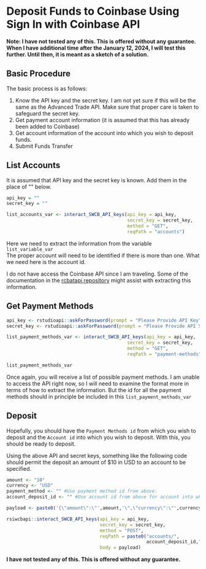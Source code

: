 # Deposit Funds to Coinbase Using Sign In with Coinbase API

**Note: I have not tested any of this.  This is offered without any guarantee.**
**When I have additional time after the January 12, 2024, I will test this**
**further.  Until then, it is meant as a sketch of a solution.**

## Basic Procedure

The basic process is as follows:
            
1. Know the API key and the secret key.  I am not yet sure if this will be the same 
as the Advanced Trade API.
Make sure that proper care is taken to safeguard the secret key.
2. Get payment account information (it is assumed that this has already been added to Coinbase)
3. Get account information of the account into which you wish to deposit funds.
4. Submit Funds Transfer 

## List Accounts 

It is assumed that API key and the secret key is known.  Add them in the place 
of "" below.

``` r
api_key = ""
secret_key = ""

list_accounts_var <- interact_SWCB_API_keys(api_key = api_key,
                                            secret_key = secret_key,
                                            method = "GET",
                                            reqPath = "accounts")
```

Here we need to extract the information from the variable `list_variable_var`  
The proper account will need to be identified if there is more than one.
What we need here is the account id.

I do not have access the Coinbase API since I am traveling.  Some of the documentation
in the [rcbatapi repository](https://github.com/Squirrel-hue/rcbatapi) might 
assist with extracting this information.

## Get Payment Methods

``` r
api_key <- rstudioapi::askForPassword(prompt = "Please Provide API Key")
secret_key <- rstudioapi::askForPassword(prompt = "Please Provide API Secret Key")

list_payment_methods_var <- interact_SWCB_API_keys(api_key = api_key,
                                            secret_key = secret_key,
                                            method = "GET",
                                            reqPath = "payment-methods")

list_payment_methods_var
```

Once again, you will receive a list of possible payment methods.  I am unable to
access the API right now, so I will need to examine the format more in terms of 
how to extract the information.  But the id for all the payment methods should 
in principle be included in this `list_payment_methods_var`

## Deposit

Hopefully, you should have the `Payment Methods id` from which you wish to 
deposit and the `Account id` into which you wish to deposit. With this, you 
should be ready to deposit.

Using the above API and secret keys, something like the following code should 
permit the deposit an amount of $10 in USD to an account to be specified.

``` r
amount <- "10"
currency <- "USD"
payment_method <- "" #Use payment method id from above.
account_deposit_id <- "" #Use account id from above for account into which deposit was desired.

payload <- paste0('{\"amount\":\"',amount,'\",\"currency\":\"',currency,'\",\"payment_method\":\"',payment_method,'\"}')

rsiwcbapi::interact_SWCB_API_keys(api_key = api_key,
                                  secret_key = secret_key,
                                  method = "POST",
                                  reqPath = paste0("accounts/",
                                                   account_deposit_id,"/deposits"),
                                  body = payload)

```

**I have not tested any of this.  This is offered without any guarantee.**
